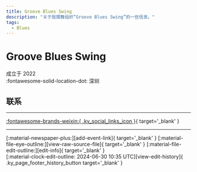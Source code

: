 ```yaml
---
title: Groove Blues Swing
description: "关于摇摆舞组织“Groove Blues Swing”的一些信息。"
tags:
  - Blues
---
```


# Groove Blues Swing

成立于 2022  
:fontawesome-solid-location-dot: 深圳  


## 联系


---

 [:fontawesome-brands-weixin:{ .ky_social_links_icon }](# "Groove BluesSwing"){ target='_blank' }

---

<div class="ky_page_footer" markdown>
<div class="ky_page_footer_trailing" markdown="span">
[:material-newspaper-plus:][add-event-link]{ target='_blank' }
[:material-file-eye-outline:][view-raw-source-file]{ target='_blank' }
[:material-file-edit-outline:][edit-info]{ target='_blank' }
</div>
<div class="ky_page_footer_leading" markdown="span">
[:material-clock-edit-outline: 2024-06-30 10:35 UTC][view-edit-history]{ .ky_page_footer_history_button target='_blank' }
</div>
</div>

[add-event-link]: https://github.com/swingdance/events/issues/new?assignees=&labels=add+event&projects=&template=02-add_entity.yml&title=%5Bcn%5D%20%3CName%3E&region=cn&province=Guangdong&city=Shenzhen&org_id=groove-blues-swing "添加活动"
[view-raw-source-file]: https://github.com/swingdance/orgs/blob/main/cn/groove-blues-swing.json "查看原始源文件"
[edit-info]: https://github.com/swingdance/orgs/issues/new?assignees=&labels=update+org&projects=&template=03-update_entity.yml&title=%5Bcn%5D%20Groove%20Blues%20Swing&region=cn&id=groove-blues-swing&name=Groove%20Blues%20Swing "编辑信息"

[view-edit-history]: https://github.com/swingdance/orgs/commits/main/cn/groove-blues-swing.json "查看编辑历史"
